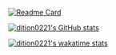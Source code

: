 [![Readme Card](https://github-readme-stats.vercel.app/api/pin/?username=dition0221&repo=Clone_Coding_Portfolio&theme=dark&hide_border=true)](https://github.com/dition0221/Clone_Coding_Portfolio)

[![dition0221's GitHub stats](https://github-readme-stats.vercel.app/api?username=dition0221&hide=prs&count_private=true&include_all_commits=true&theme=dark&hide_border=false)](https://github.com/dition0221)

[![dition0221's wakatime stats](https://github-readme-stats.vercel.app/api/wakatime?username=dition0221&v=2&theme=dark&layout=compact)](https://github.com/dition0221)

<!--
**dition0221/dition0221** is a ✨ _special_ ✨ repository because its `README.md` (this file) appears on your GitHub profile.

Here are some ideas to get you started:

- 🔭 I’m currently working on ...
- 🌱 I’m currently learning ...
- 👯 I’m looking to collaborate on ...
- 🤔 I’m looking for help with ...
- 💬 Ask me about ...
- 📫 How to reach me: ...
- 😄 Pronouns: ...
- ⚡ Fun fact: ...
-->
